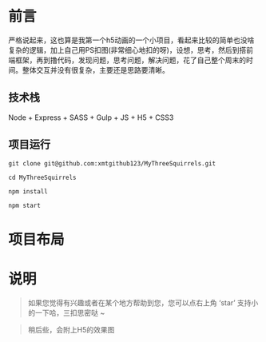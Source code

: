 # 前言

严格说起来，这也算是我第一个h5动画的一个小项目，看起来比较的简单也没啥复杂的逻辑，加上自己用PS扣图(非常细心地扣的呀)，设想，思考，然后到搭前端框架，再到撸代码，发现问题，思考问题，解决问题，花了自己整个周末的时间。整体交互并没有很复杂，主要还是思路要清晰。

## 技术栈

Node + Express + SASS + Gulp + JS + H5 + CSS3

## 项目运行

```
git clone git@github.com:xmtgithub123/MyThreeSquirrels.git 

cd MyThreeSquirrels

npm install

npm start

```

# 项目布局

# 说明

> 如果您觉得有兴趣或者在某个地方帮助到您，您可以点右上角 ‘star’ 支持小的一下哈，三扣思密哒 ~

> 稍后些，会附上H5的效果图